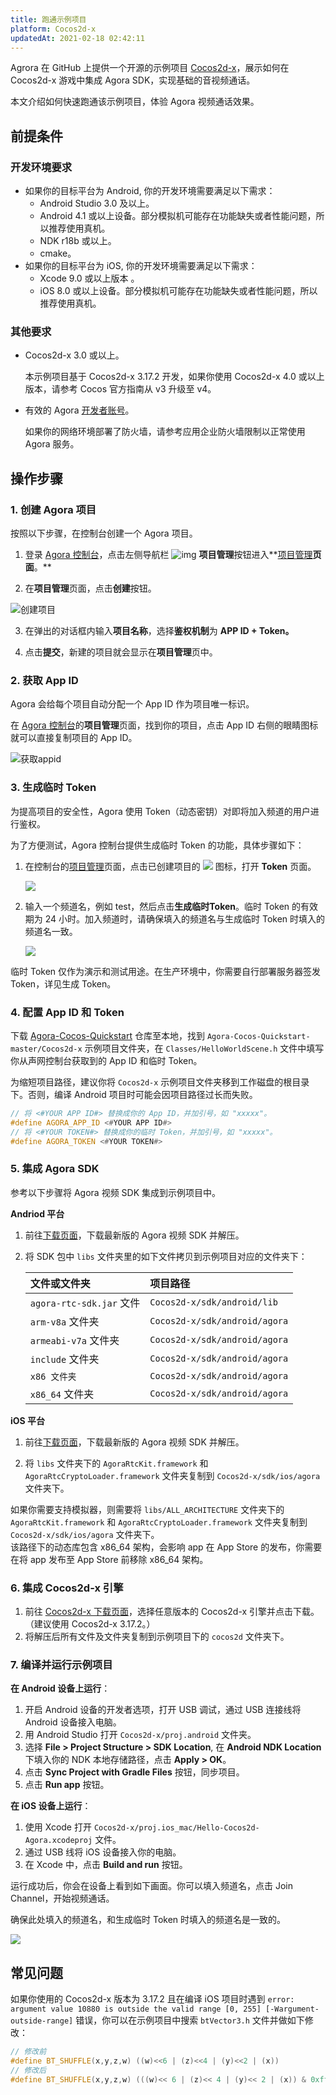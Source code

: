 ```yaml
---
title: 跑通示例项目
platform: Cocos2d-x
updatedAt: 2021-02-18 02:42:11
---
```

Agrora 在 GitHub 上提供一个开源的示例项目 [Cocos2d-x](https://github.com/AgoraIO-Community/Agora-Cocos-Quickstart/tree/master/Cocos2d-x)，展示如何在 Cocos2d-x 游戏中集成 Agora SDK，实现基础的音视频通话。

本文介绍如何快速跑通该示例项目，体验 Agora 视频通话效果。

## 前提条件

### 开发环境要求

- 如果你的目标平台为 Android, 你的开发环境需要满足以下需求：
  - Android Studio 3.0 及以上。
  - Android 4.1 或以上设备。部分模拟机可能存在功能缺失或者性能问题，所以推荐使用真机。
  - NDK r18b 或以上。
  - cmake。
- 如果你的目标平台为 iOS, 你的开发环境需要满足以下需求：
  - Xcode 9.0 或以上版本 。
  - iOS 8.0 或以上设备。部分模拟机可能存在功能缺失或者性能问题，所以推荐使用真机。

### 其他要求

- Cocos2d-x 3.0 或以上。

  <div class="alert info">本示例项目基于 Cocos2d-x 3.17.2 开发，如果你使用 Cocos2d-x 4.0 或以上版本，请参考 <a href="https://docs.cocos.com/cocos2d-x/v4/manual/zh/upgradeGuide/migration.html">Cocos 官方指南</a >从 v3 升级至 v4。</div>

- 有效的 Agora [开发者账号](/cn/Agora%20Platform/sign_in_and_sign_up?platform=All%20Platforms)。

  <div class="alert note">如果你的网络环境部署了防火墙，请参考<a href="https://docs.agora.io/cn/Agora%20Platform/firewall?platform=All%20Platforms">应用企业防火墙限制</a >以正常使用 Agora 服务。</div>


## 操作步骤

### 1. 创建 Agora 项目

按照以下步骤，在控制台创建一个 Agora 项目。

1. 登录 [Agora 控制台](https://console.agora.io/)，点击左侧导航栏 ![img](https://web-cdn.agora.io/docs-files/1594283671161) **项目管理**按钮进入**[项目管理](https://console.agora.io/projects)**页面**。**

2. 在**项目管理**页面，点击**创建**按钮。

 ![创建项目](https://web-cdn.agora.io/docs-files/1594287028966)

3. 在弹出的对话框内输入**项目名称**，选择**鉴权机制**为 **APP ID + Token。**

4. 点击**提交**，新建的项目就会显示在**项目管理**页中。

### 2. 获取 App ID

Agora 会给每个项目自动分配一个 App ID 作为项目唯一标识。

在 [Agora 控制台](https://console.agora.io/)的**项目管理**页面，找到你的项目，点击 App ID 右侧的眼睛图标就可以直接复制项目的 App ID。

![获取appid](https://web-cdn.agora.io/docs-files/1603974707121)

### 3. 生成临时 Token

为提高项目的安全性，Agora 使用 Token（动态密钥）对即将加入频道的用户进行鉴权。

为了方便测试，Agora 控制台提供生成临时 Token 的功能，具体步骤如下：

1. 在控制台的[项目管理](https://console.agora.io/projects)页面，点击已创建项目的 ![](https://web-cdn.agora.io/docs-files/1574923151660) 图标，打开 **Token** 页面。

	![](https://web-cdn.agora.io/docs-files/1574922827899)

2. 输入一个频道名，例如 test，然后点击**生成临时Token**。临时 Token 的有效期为 24 小时。加入频道时，请确保填入的频道名与生成临时 Token 时填入的频道名一致。

	![](https://web-cdn.agora.io/docs-files/1574928082984)

<div class="alert note">临时 Token 仅作为演示和测试用途。在生产环境中，你需要自行部署服务器签发 Token，详见<a href="token_server">生成 Token</a >。</div>

### 4. 配置 App ID 和 Token

下载 [Agora-Cocos-Quickstart](https://github.com/AgoraIO-Community/Agora-Cocos-Quickstart) 仓库至本地，找到 `Agora-Cocos-Quickstart-master/Cocos2d-x` 示例项目文件夹，在 `Classes/HelloWorldScene.h` 文件中填写你从声网控制台获取到的 App ID 和临时 Token。

<div class="alert note">为缩短项目路径，建议你将 <code>Cocos2d-x</code> 示例项目文件夹移到工作磁盘的根目录下。否则，编译 Android 项目时可能会因项目路径过长而失败。</div>

```c++
// 将 <#YOUR APP ID#> 替换成你的 App ID，并加引号，如 "xxxxx"。
#define AGORA_APP_ID <#YOUR APP ID#>
// 将 <#YOUR TOKEN#> 替换成你的临时 Token，并加引号，如 "xxxxx"。
#define AGORA_TOKEN <#YOUR TOKEN#>
```

### 5. 集成 Agora SDK

参考以下步骤将 Agora 视频 SDK 集成到示例项目中。

**Andriod 平台**

1. 前往[下载页面](./downloads?platform=Cocos2d-x)，下载最新版的 Agora 视频 SDK 并解压。

2. 将 SDK 包中 `libs` 文件夹里的如下文件拷贝到示例项目对应的文件夹下：

   | 文件或文件夹             | 项目路径                      |
   | :----------------------- | :---------------------------- |
   | `agora-rtc-sdk.jar` 文件 | `Cocos2d-x/sdk/android/lib`   |
   | `arm-v8a` 文件夹         | `Cocos2d-x/sdk/android/agora` |
   | `armeabi-v7a` 文件夹     | `Cocos2d-x/sdk/android/agora` |
   | `include` 文件夹         | `Cocos2d-x/sdk/android/agora` |
   | `x86 文件夹`             | `Cocos2d-x/sdk/android/agora` |
   | `x86_64` 文件夹          | `Cocos2d-x/sdk/android/agora` |

**iOS 平台**

1. 前往[下载页面](./downloads?platform=Cocos2d-x)，下载最新版的 Agora 视频 SDK 并解压。

2. 将 `libs` 文件夹下的 `AgoraRtcKit.framework` 和 `AgoraRtcCryptoLoader.framework` 文件夹复制到 `Cocos2d-x/sdk/ios/agora` 文件夹下。

  <div class="alert note">如果你需要支持模拟器，则需要将 <code>libs/ALL_ARCHITECTURE</code> 文件夹下的 <code>AgoraRtcKit.framework</code> 和 <code>AgoraRtcCryptoLoader.framework</code> 文件夹复制到 <code>Cocos2d-x/sdk/ios/agora</code> 文件夹下。</br>该路径下的动态库包含 x86_64 架构，会影响 app 在 App Store 的发布，你需要在将 app 发布至 App Store 前移除 x86_64 架构。</div> 


### 6. 集成 Cocos2d-x 引擎

1. 前往 [Cocos2d-x 下载页面](https://www.cocos.com/cocos2dx)，选择任意版本的 Cocos2d-x 引擎并点击下载。（建议使用 Cocos2d-x 3.17.2。）
2. 将解压后所有文件及文件夹复制到示例项目下的 `cocos2d` 文件夹下。

### 7. 编译并运行示例项目

**在 Android 设备上运行**：

1. 开启 Android 设备的开发者选项，打开 USB 调试，通过 USB 连接线将 Android 设备接入电脑。
2. 用 Android Studio 打开 `Cocos2d-x/proj.android` 文件夹。
3. 选择 **File > Project Structure > SDK Location**, 在 **Android NDK Location** 下填入你的 NDK 本地存储路径，点击 **Apply > OK**。
4. 点击 **Sync Project with Gradle Files** 按钮，同步项目。
5. 点击 **Run app** 按钮。

**在 iOS 设备上运行**：

1. 使用 Xcode 打开 `Cocos2d-x/proj.ios_mac/Hello-Cocos2d-Agora.xcodeproj` 文件。
2. 通过 USB 线将 iOS 设备接入你的电脑。
3. 在 Xcode 中，点击 **Build and run** 按钮。

运行成功后，你会在设备上看到如下画面。你可以填入频道名，点击 Join Channel，开始视频通话。

<div class="alert note">确保此处填入的频道名，和生成临时 Token 时填入的频道名是一致的。</div>


![](https://web-cdn.agora.io/docs-files/1606017122027)


## 常见问题

如果你使用的 Cocos2d-x 版本为 3.17.2 且在编译 iOS 项目时遇到 `error: argument value 10880 is outside the valid range [0, 255] [-Wargument-outside-range]` 错误，你可以在示例项目中搜索 `btVector3.h` 文件并做如下修改：

```c++
// 修改前
#define BT_SHUFFLE(x,y,z,w) ((w)<<6 | (z)<<4 | (y)<<2 | (x))
// 修改后
#define BT_SHUFFLE(x,y,z,w) (((w)<< 6 | (z)<< 4 | (y)<< 2 | (x)) & 0xff)
```